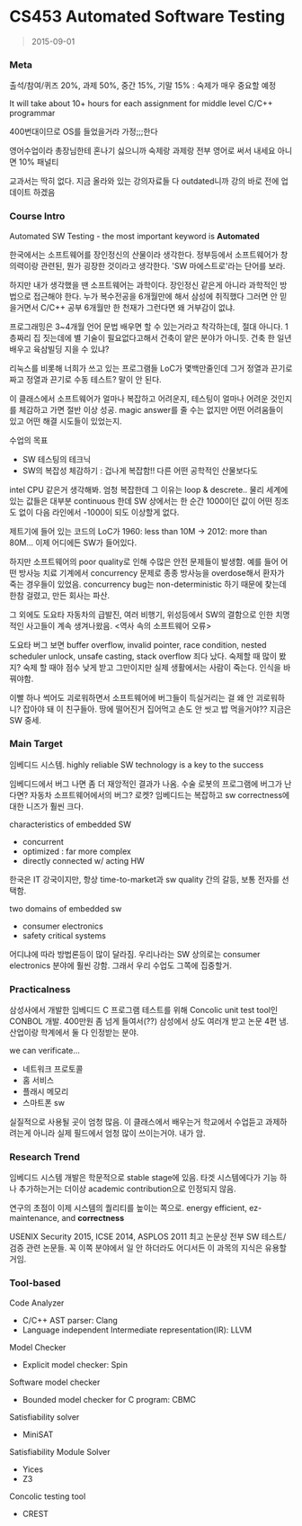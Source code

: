 # CS453 Automated Software Testing

> 2015-09-01

### Meta

출석/참여/퀴즈 20%, 과제 50%, 중간 15%, 기말 15% : 숙제가 매우 중요할 예정

It will take about 10+ hours for each assignment for middle level C/C++
programmar

400번대이므로 OS를 들었을거라 가정;;;한다

영어수업이라 총장님한테 혼나기 싫으니까 숙제랑 과제랑 전부 영어로 써서 내세요
아니면 10% 패널티

교과서는 딱히 없다. 지금 올라와 있는 강의자료들 다 outdated니까 강의 바로 전에
업데이트 하겠음

### Course Intro

Automated SW Testing - the most important keyword is __Automated__

한국에서는 소프트웨어를 장인정신의 산물이라 생각한다. 정부등에서 소프트웨어가
창의력이랑 관련된, 뭔가 굉장한 것이라고 생각한다. 'SW 마에스트로'라는 단어를
보라.

하지만 내가 생각했을 땐 소프트웨어는 과학이다. 장인정신 같은게 아니라 과학적인
방법으로 접근해야 한다. 누가 복수전공을 6개월만에 해서 삼성에 취직했다 그러면
안 믿을거면서 C/C++ 공부 6개월만 한 천재가 그런다면 왜 거부감이 없냐.

프로그래밍은 3~4개월 언어 문법 배우면 할 수 있는거라고 착각하는데, 절대 아니다.
1층짜리 집 짓는데에 별 기술이 필요없다고해서 건축이 얕은 분야가 아니듯. 건축 한
일년 배우고 육삼빌딩 지을 수 있냐?

리눅스를 비롯해 너희가 쓰고 있는 프로그램들 LoC가 몇백만줄인데 그거 정열과
끈기로 짜고 정열과 끈기로 수동 테스트? 말이 안 된다.

이 클래스에서 소프트웨어가 얼마나 복잡하고 어려운지, 테스팅이 얼마나 어려운
것인지를 체감하고 가면 절반 이상 성공. magic answer를 줄 수는 없지만 어떤
어려움들이 있고 어떤 해결 시도들이 있었는지.

수업의 목표
- SW 테스팅의 테크닉
- SW의 복잡성 체감하기 :  겁나게 복잡함!! 다른 어떤 공학적인 산물보다도

intel CPU 같은거 생각해봐. 엄청 복잡한데 그 이유는 loop & descrete.. 물리 세계에
있는 값들은 대부분 continuous 한데 SW 상에서는 한 순간 1000이던 값이 어떤 징조도
없이 다음 라인에서 -1000이 되도 이상할게 없다.

제트기에 들어 있는 코드의 LoC가 1960: less than 10M -> 2012: more than 80M...
이제 어디에든 SW가 들어있다.

하지만 소프트웨어의 poor quality로 인해 수많은 안전 문제들이 발생함. 예를 들어
어떤 방사능 치료 기계에서 concurrency 문제로 종종 방사능을 overdose해서 환자가
죽는 경우들이 있었음. concurrency bug는 non-deterministic 하기 때문에 찾는데
한참 걸렸고, 만든 회사는 파산.

그 외에도 도요타 자동차의 급발진, 여러 비행기, 위성등에서 SW의 결함으로 인한
치명적인 사고들이 계속 생겨나왔음. <역사 속의 소프트웨어 오류>

도요타 버그 보면 buffer overflow, invalid pointer, race condition, nested
scheduler unlock, unsafe casting, stack overflow 죄다 났다. 숙제할 때 많이 봤지?
숙제 할 때야 점수 낮게 받고 그만이지만 실제 생활에서는 사람이 죽는다. 인식을
바꿔야함.

이빨 하나 썩어도 괴로워하면서 소프트웨어에 버그들이 득실거리는 걸 왜 안
괴로워하니? 잡아야 돼 이 친구들아. 땅에 떨어진거 집어먹고 손도 안 씻고 밥
먹을거야?? 지금은 SW 중세.

### Main Target

임베디드 시스템. highly reliable SW technology is a key to the success

임베디드에서 버그 나면 좀 더 재앙적인 결과가 나옴. 수술 로봇의 프로그램에 버그가
난다면? 자동차 소프트웨어에서의 버그? 로켓? 임베디드는 복잡하고 sw correctness에
대한 니즈가 훨씬 크다.

characteristics of embedded SW
- concurrent
- optimized : far more complex
- directly connected w/ acting HW

한국은 IT 강국이지만, 항상 time-to-market과 sw quality 간의 갈등, 보통 전자를
선택함.

two domains of embedded sw
- consumer electronics
- safety critical systems

어디냐에 따라 방법론등이 많이 달라짐. 우리나라는 SW 상의로는 consumer
electronics 분야에 훨씬 강함. 그래서 우리 수업도 그쪽에 집중할거.

### Practicalness

삼성사에서 개발한 임베디드 C 프로그램 테스트를 위해 Concolic unit test tool인
CONBOL 개발. 400만원 좀 넘게 들여서(??) 삼성에서 상도 여러개 받고 논문 4편 냄.
산업이랑 학계에서 둘 다 인정받는 분야.

we can verificate...
- 네트워크 프로토콜
- 홈 서비스
- 플래시 메모리
- 스마트폰 sw

실질적으로 사용될 곳이 엄청 많음. 이 클래스에서 배우는거 학교에서 수업듣고
과제하려는게 아니라 실제 필드에서 엄청 많이 쓰이는거야. 내가 암.

### Research Trend

임베디드 시스템 개발은 학문적으로 stable stage에 있음. 타겟 시스템에다가 기능
하나 추가하는거는 더이상 academic contribution으로 인정되지 않음.

연구의 초점이 이제 시스템의 퀄리티를 높이는 쪽으로. energy efficient,
ez-maintenance, and __correctness__

USENIX Security 2015, ICSE 2014, ASPLOS 2011 최고 논문상 전부 SW 테스트/검증
관련 논문들. 꼭 이쪽 분야에서 일 안 하더라도 어디서든 이 과목의 지식은
유용할거임.

### Tool-based

Code Analyzer
- C/C++ AST parser: Clang
- Language independent Intermediate representation(IR): LLVM

Model Checker
- Explicit model checker: Spin

Software model checker
- Bounded model checker for C program: CBMC

Satisfiability solver
- MiniSAT

Satisfiability Module Solver
- Yices
- Z3

Concolic testing tool
- CREST
